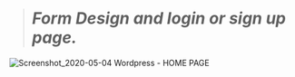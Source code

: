 ># *Form Design and login or sign up page.*
![Screenshot_2020-05-04 Wordpress - HOME PAGE](Screenshot_2020-05-04%20Wordpress%20-%20HOME%20PAGE.png)
